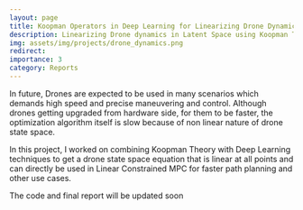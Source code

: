 ```yaml
---
layout: page
title: Koopman Operators in Deep Learning for Linearizing Drone Dynamics #Linearzing Drone Dynamics using Deep Learning
description: Linearizing Drone dynamics in Latent Space using Koopman Theory and use the obtained Linear model in Convex Optimization based Path Planning.
img: assets/img/projects/drone_dynamics.png
redirect:
importance: 3
category: Reports
---
```


In future, Drones are expected to be used in many scenarios which demands high speed and precise maneuvering and control. Although drones getting upgraded from hardware side, for them to be faster, the optimization algorithm itself is slow because of non linear nature of drone state space. 

In this project, I worked on combining Koopman Theory with Deep Learning techniques to get a drone state space equation that is linear at all points and can directly be used in Linear Constrained MPC for faster path planning and other use cases.

The code and final report will be updated soon
